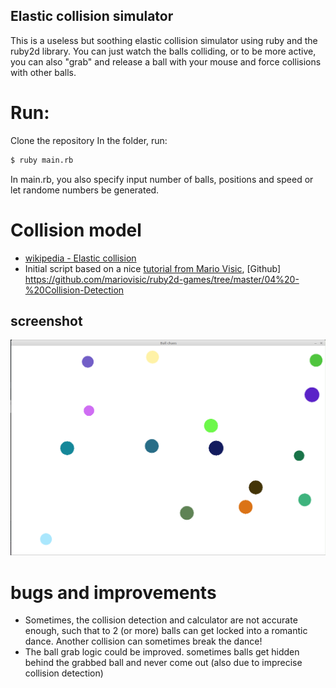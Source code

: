 ## Elastic collision simulator
   This is a useless but soothing elastic collision simulator using ruby and the ruby2d library.
   You can just watch the balls colliding, or to be more active, you can also "grab" and release a ball with your mouse and force collisions with other balls.

# Run:
Clone the repository
In the folder, run:
```sh
$ ruby main.rb
```
In main.rb, you also specify input number of balls, positions and speed or let randome numbers be generated. 

# Collision model
+ [wikipedia - Elastic collision](https://en.wikipedia.org/wiki/Elastic_collision)
+ Initial script based on a nice [tutorial from Mario Visic](https://www.youtube.com/watch?v=e3B8m4vBzB0&feature=emb_logo), [Github]
https://github.com/mariovisic/ruby2d-games/tree/master/04%20-%20Collision-Detection

## screenshot
![screenshot](/Screenshot.png?raw=true "screenshot")

# bugs and improvements
+ Sometimes, the collision detection and calculator are not accurate enough, such that to 2 (or more) balls can get locked into a romantic dance. Another collision can sometimes break the dance!
+ The ball grab logic could be improved. sometimes balls get hidden behind the grabbed ball and never come out (also due to imprecise collision detection)

